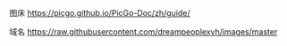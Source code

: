图床
https://picgo.github.io/PicGo-Doc/zh/guide/

域名
https://raw.githubusercontent.com/dreampeoplexyh/images/master
